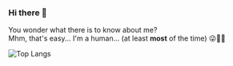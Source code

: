 ### Hi there 👋

You wonder what there is to know about me? </br>
Mhm, that's easy... I'm a human... (at least **most** of the time) 😜🧟‍♀️

![Top Langs](https://github-readme-stats.vercel.app/api/top-langs/?username=Dev-JuliaS&theme=nightowl&hide=typescript&layout=donut-vertical)

